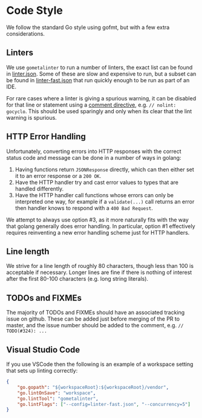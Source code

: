 # Code Style

We follow the standard Go style using gofmt, but with a few extra
considerations.

## Linters

We use `gometalinter` to run a number of linters, the exact list can be found
in [linter.json](linter.json). Some of these are slow and expensive to run, but
a subset can be found in [linter-fast.json](linter-fast.json) that run quickly
enough to be run as part of an IDE.

For rare cases where a linter is giving a spurious warning, it can be disabled
for that line or statement using a [comment directive](https://github.com/alecthomas/gometalinter#comment-directives), e.g.
`// nolint: gocyclo`. This should be used sparingly and only when its clear
that the lint warning is spurious.


## HTTP Error Handling

Unfortunately, converting errors into HTTP responses with the correct status
code and message can be done in a number of ways in golang:

1. Having functions return `JSONResponse` directly, which can then either set
   it to an error response or a `200 OK`.
2. Have the HTTP handler try and cast error values to types that are handled
   differently.
3. Have the HTTP handler call functions whose errors can only be interpreted
   one way, for example if a `validate(...)` call returns an error then handler
   knows to respond with a `400 Bad Request`.

We attempt to always use option #3, as it more naturally fits with the way that
golang generally does error handling. In particular, option #1 effectively
requires reinventing a new error handling scheme just for HTTP handlers.


## Line length

We strive for a line length of roughly 80 characters, though less than 100 is
acceptable if necessary. Longer lines are fine if there is nothing of interest
after the first 80-100 characters (e.g. long string literals).


## TODOs and FIXMEs

The majority of TODOs and FIXMEs should have an associated tracking issue on
github. These can be added just before merging of the PR to master, and the
issue number should be added to the comment, e.g. `// TODO(#324): ...`


## Visual Studio Code

If you use VSCode then the following is an example of a workspace setting that
sets up linting correctly:

```json
{
    "go.gopath": "${workspaceRoot}:${workspaceRoot}/vendor",
    "go.lintOnSave": "workspace",
    "go.lintTool": "gometalinter",
    "go.lintFlags": ["--config=linter-fast.json", "--concurrency=5"]
}
```
